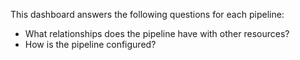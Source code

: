 This dashboard answers the following questions for each pipeline:

- What relationships does the pipeline have with other resources?
- How is the pipeline configured?
